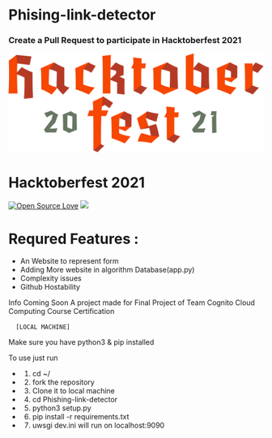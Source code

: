 # Phising-link-detector


### Create a Pull Request to participate in Hacktoberfest 2021
![Hacktoberfest 2021](./hacktoberfest2021.png)
# Hacktoberfest 2021

[![Open Source Love](https://badges.frapsoft.com/os/v2/open-source.svg?v=103)](https://github.com/ShreyamMaity) ![](https://visitor-badge.glitch.me/badge?page_id=ShryeyamMaity.Phishing-link-detector)

# Requred Features :
- An Website to represent form
- Adding More website in algorithm Database(app.py)
- Complexity issues
- Github Hostability

Info Coming Soon 
A project made for Final Project of Team Cognito Cloud Computing Course Certification 

      [LOCAL MACHINE]
Make sure you have python3 & pip installed
 
To use just run
- 1) cd ~/
- 2) fork the repository
- 3) Clone it to local machine
- 4) cd Phishing-link-detector 
- 5) python3 setup.py
- 6) pip install -r requirements.txt 
- 7) uwsgi dev.ini
will run on localhost:9090
